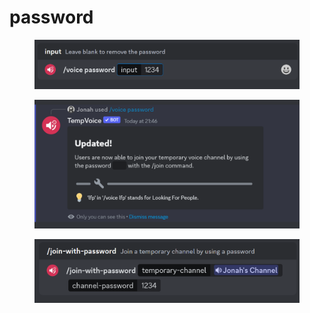 # password

<figure><img src="../../.gitbook/assets/image (50).png" alt=""><figcaption></figcaption></figure>

<figure><img src="../../.gitbook/assets/image (51).png" alt=""><figcaption></figcaption></figure>

<figure><img src="../../.gitbook/assets/image (52).png" alt=""><figcaption></figcaption></figure>
